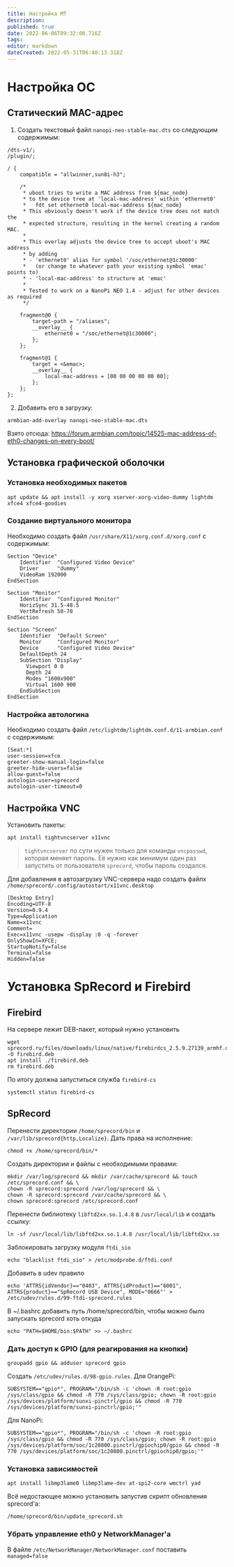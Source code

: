 ```yaml
---
title: Настройка МТ
description: 
published: true
date: 2022-06-06T09:32:00.716Z
tags: 
editor: markdown
dateCreated: 2022-05-31T06:40:13.318Z
---
```


# Настройка ОС
## Статический MAC-адрес
1. Создать текстовый файл `nanopi-neo-stable-mac.dts` со следующим содержимым:
```
/dts-v1/;
/plugin/;

/ {
    compatible = "allwinner,sun8i-h3";

    /* 
     * uboot tries to write a MAC address from ${mac_node}
     * to the device tree at 'local-mac-address' within 'ethernet0'
     *   fdt set ethernet0 local-mac-address ${mac_node}
     * This obviously doesn't work if the device tree does not match the  
     * expected structure, resulting in the kernel creating a random MAC.
     * 
     * This overlay adjusts the device tree to accept uboot's MAC address 
     * by adding 
     * - 'ethernet0' alias for symbol '/soc/ethernet@1c30000'
     *   (or change to whatever path your existing symbol 'emac' points to)
     * - 'local-mac-address' to structure at 'emac'
     * 
     * Tested to work on a NanoPi NEO 1.4 - adjust for other devices as required
     */

    fragment@0 {
        target-path = "/aliases";
        __overlay__ {
            ethernet0 = "/soc/ethernet@1c30000";
        };
    };

    fragment@1 {
        target = <&emac>;
        __overlay__ {
            local-mac-address = [00 00 00 00 00 00];
        };
    };
};
```
2. Добавить его в загрузку:
```
armbian-add-overlay nanopi-neo-stable-mac.dts   
```
Взято отсюда: https://forum.armbian.com/topic/14525-mac-address-of-eth0-changes-on-every-boot/

## Установка графической оболочки
### Установка необходимых пакетов
```
apt update && apt install -y xorg xserver-xorg-video-dummy lightdm xfce4 xfce4-goodies
```
### Создание виртуального монитора
Необходимо создать файл `/usr/share/X11/xorg.conf.d/xorg.conf` с содержимым:
```
Section "Device"
    Identifier  "Configured Video Device"
    Driver      "dummy"
    VideoRam 192000
EndSection

Section "Monitor"
    Identifier  "Configured Monitor"
    HorizSync 31.5-48.5
    VertRefresh 50-70
EndSection

Section "Screen"
    Identifier  "Default Screen"
    Monitor     "Configured Monitor"
    Device      "Configured Video Device"
    DefaultDepth 24
    SubSection "Display"
      Viewport 0 0
      Depth 24
      Modes "1600x900"
      Virtual 1600 900
    EndSubSection
EndSection
```
### Настройка автологина
Необходимо создать файл `/etc/lightdm/lightdm.conf.d/11-armbian.conf` с содержимым:
```
[Seat:*]
user-session=xfce
greeter-show-manual-login=false
greeter-hide-users=false
allow-guest=false
autologin-user=sprecord
autologin-user-timeout=0
```
## Настройка VNC
Установить пакеты:
```
apt install tightvncserver x11vnc
```
> `tightvncserver` по сути нужен только для команды `vncpasswd`, которая меняет пароль. Её нужно как минимум один раз запустить от пользователя `sprecord`, чтобы пароль создался.

Для добавления в автозагрузку VNC-сервера надо создать файлx `/home/sprecord/.config/autostart/x11vnc.desktop`
```
[Desktop Entry]
Encoding=UTF-8
Version=0.9.4
Type=Application
Name=x11vnc
Comment=
Exec=x11vnc -usepw -display :0 -q -forever
OnlyShowIn=XFCE;
StartupNotify=false
Terminal=false
Hidden=false
```

# Установка SpRecord и Firebird
## Firebird
На сервере лежит DEB-пакет, который нужно установить
```
wget sprecord.ru/files/downloads/linux/native/firebirdcs_2.5.9.27139_armhf.deb -O firebird.deb
apt install ./firebird.deb
rm firebird.deb
```
По итогу должна запуститься служба `firebird-cs`
```
systemctl status firebird-cs
```

## SpRecord
Перенести директории `/home/sprecord/bin` и `/var/lib/sprecord{http,Localize}`. Дать права на исполнение:
```
chmod +x /home/sprecord/bin/*
```
Создать директории и файлы с необходимыми правами:
```
mkdir /var/log/sprecord && mkdir /var/cache/sprecord && touch /etc/sprecord.conf && \
chown -R sprecord:sprecord /var/log/sprecord && \
chown -R sprecord:sprecord /var/cache/sprecord && \
chown sprecord:sprecord /etc/sprecord.conf
```
Перенести библиотеку `libftd2xx.so.1.4.8` в `/usr/local/lib` и создать ссылку:
```
ln -sf /usr/local/lib/libftd2xx.so.1.4.8 /usr/local/lib/libftd2xx.so
```
Заблокировать загрузку модуля `ftdi_sio`
```
echo "blacklist ftdi_sio" > /etc/modprobe.d/ftdi.conf
```
Добавить в udev правило
```
echo 'ATTRS{idVendor}=="0403", ATTRS{idProduct}=="6001", ATTRS{product}=="SpRecord USB Device", MODE="0666"' > /etc/udev/rules.d/99-ftdi-sprecord.rules
```

В ~/.bashrc добавить путь /home/sprecord/bin, чтобы можно было запускать sprecord хоть откуда
```
echo "PATH=$HOME/bin:$PATH" >> ~/.bashrc
```
### Дать доступ к GPIO (для реагирования на кнопки)  
```
groupadd gpio && adduser sprecord gpio
```
Создать `/etc/udev/rules.d/98-gpio.rules`.
Для OrangePi:
```
SUBSYSTEM=="gpio*", PROGRAM="/bin/sh -c 'chown -R root:gpio /sys/class/gpio && chmod -R 770 /sys/class/gpio; chown -R root:gpio /sys/devices/platform/sunxi-pinctrl/gpio && chmod -R 770 /sys/devices/platform/sunxi-pinctrl/gpio;'"
```
Для NanoPi:
```
SUBSYSTEM=="gpio*", PROGRAM="/bin/sh -c 'chown -R root:gpio /sys/class/gpio && chmod -R 770 /sys/class/gpio; chown -R root:gpio /sys/devices/platform/soc/1c20800.pinctrl/gpiochip0/gpio && chmod -R 770 /sys/devices/platform/soc/1c20800.pinctrl/gpiochip0/gpio;'"
```

### Установка зависимостей
``` 
apt install libmp3lame0 libmp3lame-dev at-spi2-core wmctrl yad
```
Всё недостающее можно установить запустив скрипт обновления sprecord'а:
```
/home/sprecord/bin/update_sprecord.sh
```

### Убрать управление eth0 у NetworkManager'а
В файле `/etc/NetworkManager/NetworkManager.conf` поставить `managed=false`